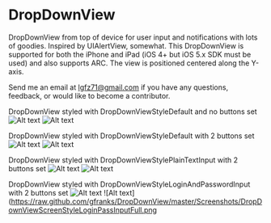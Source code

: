 DropDownView
============

DropDownView from top of device for user input and notifications with lots of goodies. Inspired by UIAlertView, somewhat.
This DropDownView is supported for both the iPhone and iPad (iOS 4+ but iOS 5.x SDK must be used) and also supports ARC. 
The view is positioned centered along the Y-axis.

Send me an email at lgfz71@gmail.com if you have any questions, feedback, or would like to become a contributor.

DropDownView styled with DropDownViewStyleDefault and no buttons set
![Alt text](https://raw.github.com/gfranks/DropDownView/master/Screenshots/DropDownViewScreenStyleDefaultNoButtonsHalf.png)
![Alt text](https://raw.github.com/gfranks/DropDownView/master/Screenshots/DropDownViewScreenStyleDefaultNoButtonsFull.png)

DropDownView styled with DropDownViewStyleDefault with 2 buttons set
![Alt text](https://raw.github.com/gfranks/DropDownView/master/Screenshots/DropDownViewScreenStyleDefaultHalf.png)
![Alt text](https://raw.github.com/gfranks/DropDownView/master/Screenshots/DropDownViewScreenStyleDefaultFull.png)

DropDownView styled with DropDownViewStylePlainTextInput with 2 buttons set
![Alt text](https://raw.github.com/gfranks/DropDownView/master/Screenshots/DropDownViewScreenStyleInputHalf.png)
![Alt text](https://raw.github.com/gfranks/DropDownView/master/Screenshots/DropDownViewScreenStyleInputFull.png)

DropDownView styled with DropDownViewStyleLoginAndPasswordInput with 2 buttons set
![Alt text](https://raw.github.com/gfranks/DropDownView/master/Screenshots/DropDownViewScreenStyleLoginPassInputHalf.png)
![Alt text](https://raw.github.com/gfranks/DropDownView/master/Screenshots/DropDownViewScreenStyleLoginPassInputFull.png
